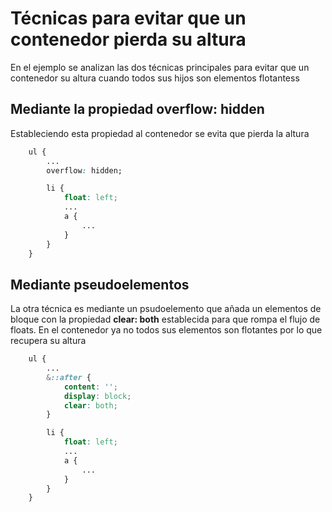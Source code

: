 # Técnicas para evitar que un contenedor pierda su altura
En el ejemplo se analizan las dos técnicas principales para evitar que un contenedor su altura cuando todos sus hijos son elementos flotantess
## Mediante la propiedad **overflow: hidden**
Estableciendo esta propiedad al contenedor se evita que pierda la altura

```css
    ul {
        ...
        overflow: hidden;

        li {
            float: left; 
            ...
            a {
                ...
            }
        }
    }
```

## Mediante pseudoelementos
La otra técnica es mediante un psudoelemento que añada un elementos de bloque con la propiedad **clear: both** establecida para que rompa el flujo de floats. En el contenedor ya no todos sus elementos son flotantes por lo que recupera su altura
```css
    ul {
        ...
        &::after {
            content: '';
            display: block;
            clear: both;           
        }

        li {
            float: left; 
            ...
            a {
                ...
            }
        }
    }
```